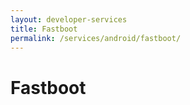 ```yaml
---
layout: developer-services
title: Fastboot
permalink: /services/android/fastboot/
---
```

# Fastboot